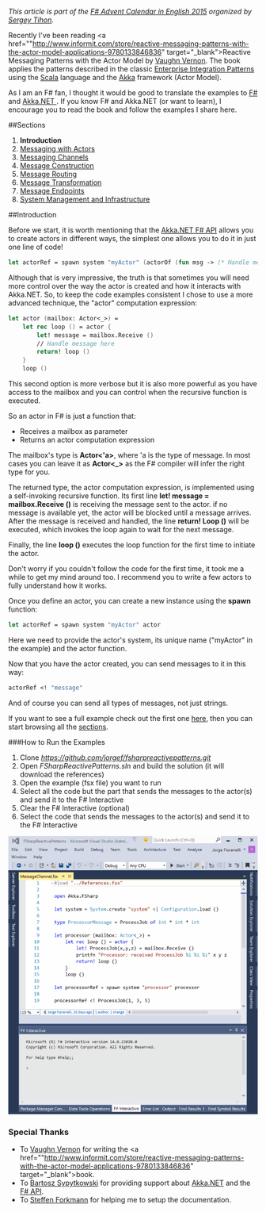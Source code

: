*This article is part of the <a href="https://sergeytihon.wordpress.com/2015/10/25/f-advent-calendar-in-english-2015/">F# Advent Calendar in English 2015</a> organized by <a href="https://twitter.com/sergey_tihon" target="_blank">Sergey Tihon</a>.*

Recently I've been reading <a href=""http://www.informit.com/store/reactive-messaging-patterns-with-the-actor-model-applications-9780133846836" target="_blank">Reactive Messaging Patterns with the Actor Model</a> by <a href="https://twitter.com/vaughnvernon" target="_blank">Vaughn Vernon</a>. The book applies the patterns described in the classic <a href="http://www.informit.com/store/enterprise-integration-patterns-designing-building-9780321200686" target="_blank">Enterprise Integration Patterns</a> using the <a href="http://www.scala-lang.org" target="_blank">Scala</a> language and the <a href="http://akka.io/" target="_blank">Akka</a> framework (Actor Model).

As I am an F# fan, I thought it would be good to translate the examples to <a href="http://fsharp.org" target="_blank">F#</a> and <a href="http://getakka.net" target="_blank"> Akka.NET </a>. If you know F# and Akka.NET (or want to learn), I encourage you to read the book and follow the examples I share here.

##Sections

1. **Introduction**
2. [Messaging with Actors](messaging-with-actors.html)
3. [Messaging Channels](messaging-channels.html)
4. [Message Construction](message-construction.html)
5. [Message Routing](message-routing.html)
6. [Message Transformation](message-transformation.html)
7. [Message Endpoints](message-endpoints.html)
8. [System Management and Infrastructure](system-management-and-infrastructure.html)

##Introduction

Before we start, it is worth mentioning that the <a href="http://getakka.net/docs/FSharp API" target="_blank">Akka.NET F# API</a> allows you to create actors in different ways, the simplest one allows you to do it in just one line of code!

```fsharp
let actorRef = spawn system "myActor" (actorOf (fun msg -> (* Handle message here *) () ))
```

Although that is very impressive, the truth is that sometimes you will need more control over the way the actor is created and how it interacts with Akka.NET. So, to keep the code examples consistent I chose to use a more advanced technique, the "actor" computation expression:

```fsharp
let actor (mailbox: Actor<_>) = 
    let rec loop () = actor {
        let! message = mailbox.Receive ()
        // Handle message here
        return! loop ()
    }
    loop ()
```

This second option is more verbose but it is also more powerful as you have access to the mailbox and you can control when the recursive function is executed. 

So an actor in F# is just a function that:
- Receives a mailbox as parameter
- Returns an actor computation expression

The mailbox's type is **Actor<'a>**, where 'a is the type of message. In most cases you can leave it as **Actor<_>** as the F# compiler will infer the right type for you.

The returned type, the actor computation expression, is implemented using a self-invoking recursive function. Its first line **let! message = mailbox.Receive ()** is receiving the message sent to the actor. if no message is available yet, the actor will be blocked until a message arrives. After the message is received and handled, the line **return! Loop ()**  will be executed, which invokes the loop again to wait for the next message. 

Finally, the line **loop ()** executes the loop function for the first time to initiate the actor. 

Don't worry if you couldn't follow the code for the first time, it took me a while to get my mind around too. I recommend you to write a few actors to fully understand how it works.

Once you define an actor, you can create a new instance using the **spawn** function:

```fsharp
let actorRef = spawn system "myActor" actor
```

Here we need to provide the actor's system, its unique name ("myActor" in the example) and the actor function. 

Now that you have the actor created, you can send messages to it in this way:

```fsharp
actorRef <! "message"
```

And of course you can send all types of messages, not just strings. 

If you want to see a full example check out the first one <a href="https://github.com/jorgef/fsharpreactivepatterns/blob/master/MessagingWithActors/MessageChannel.fsx" target="_blank">here</a>, then you can start browsing all the [sections](#Sections).

###How to Run the Examples

1. Clone *https://github.com/jorgef/fsharpreactivepatterns.git*
2. Open *FSharpReactivePatterns.sln* and build the solution (it will download the references)
3. Open the example (fsx file) you want to run
4. Select all the code but the part that sends the messages to the actor(s) and send it to the F# Interactive
5. Clear the F# Interactive (optional)
6. Select the code that sends the messages to the actor(s) and send it to the F# Interactive

<img src="img/run.gif" />

### Special Thanks

- To <a href="https://twitter.com/vaughnvernon" target="_blank">Vaughn Vernon</a> for writing the <a href=""http://www.informit.com/store/reactive-messaging-patterns-with-the-actor-model-applications-9780133846836" target="_blank">book</a>.
- To <a href="https://twitter.com/Horusiath" target="_blank">Bartosz Sypytkowski</a> for providing support about <a href="https://getakka.net" target="_blank">Akka.NET</a> and the <a href="https://getakka.net" target="_blank">F# API</a>.
- To <a href="https://twitter.com/sforkmann" target="_blank">Steffen Forkmann</a> for helping me to setup the documentation.